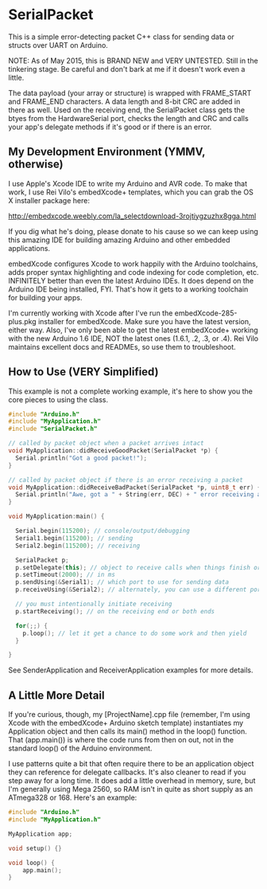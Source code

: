 # SerialPacket
This is a simple error-detecting packet C++ class for sending data or structs over UART on Arduino.

NOTE: As of May 2015, this is BRAND NEW and VERY UNTESTED. Still in the tinkering stage. Be careful and don't bark at me if it doesn't work even a little.

The data payload (your array or structure) is wrapped with FRAME_START and FRAME_END characters. A data length and 8-bit CRC are added in there as well. Used on the receiving end, the SerialPacket class gets the btyes from the HardwareSerial port, checks the length and CRC and calls your app's delegate methods if it's good or if there is an error.

## My Development Environment (YMMV, otherwise)

I use Apple's Xcode IDE to write my Arduino and AVR code. To make that work, I use Rei Vilo's embedXcode+ templates, which you can grab the OS X installer package here:

http://embedxcode.weebly.com/la_selectdownload-3rojtiygzuzhx8gga.html

If you dig what he's doing, please donate to his cause so we can keep using this amazing IDE for building amazing Arduino and other embedded applications.

embedXcode configures Xcode to work happily with the Arduino toolchains, adds proper syntax highlighting and code indexing for code completion, etc. INFINITELY better than even the latest Arduino IDEs. It does depend on the Arduino IDE being installed, FYI. That's how it gets to a working toolchain for building your apps.

I'm currently working with Xcode after I've run the embedXcode-285-plus.pkg installer for embedXcode. Make sure you have the latest version, either way. Also, I've only been able to get the latest embedXcode+ working with the new Arduino 1.6 IDE, NOT the latest ones (1.6.1, .2, .3, or .4). Rei Vilo maintains excellent docs and READMEs, so use them to troubleshoot.

## How to Use (VERY Simplified)

This example is not a complete working example, it's here to show you the core pieces to using the class.

```c++
#include "Arduino.h"
#include "MyApplication.h"
#include "SerialPacket.h"

// called by packet object when a packet arrives intact
void MyApplication::didReceiveGoodPacket(SerialPacket *p) {
  Serial.println("Got a good packet!");
}

// called by packet object if there is an error receiving a packet
void MyApplication::didReceiveBadPacket(SerialPacket *p, uint8_t err) {
  Serial.println("Awe, got a " + String(err, DEC) + " error receiving a packet. :(");
}

void MyApplication:main() {

  Serial.begin(115200); // console/output/debugging
  Serial1.begin(115200); // sending
  Serial2.begin(115200); // receiving

  SerialPacket p;
  p.setDelegate(this); // object to receive calls when things finish or error out
  p.setTimeout(2000); // in ms
  p.sendUsing(&Serial1); // which port to use for sending data
  p.receiveUsing(&Serial2); // alternately, you can use a different port for sending or receiving

  // you must intentionally initiate receiving
  p.startReceiving(); // on the receiving end or both ends

  for(;;) {
    p.loop(); // let it get a chance to do some work and then yield
  }

}
```

See SenderApplication and ReceiverApplication examples for more details.

## A Little More Detail

If you're curious, though, my [ProjectName].cpp file (remember, I'm using Xcode with the embedXcode+ Arduino sketch template) instantiates my Application object and then calls its main() method in the loop() function. That (app.main()) is where the code runs from then on out, not in the standard loop() of the Arduino environment.

I use patterns quite a bit that often require there to be an application object they can reference for delegate callbacks. It's also cleaner to read if you step away for a long time. It does add a little overhead in memory, sure, but I'm generally using Mega 2560, so RAM isn't in quite as short supply as an ATmega328 or 168. Here's an example:

```c++
#include "Arduino.h"
#include "MyApplication.h"

MyApplication app;

void setup() {}

void loop() {
    app.main();
}
```

